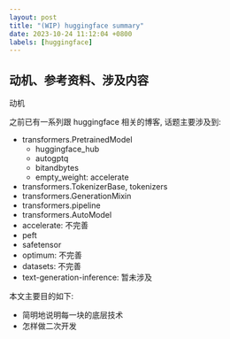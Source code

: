 ```yaml
---
layout: post
title: "(WIP) huggingface summary"
date: 2023-10-24 11:12:04 +0800
labels: [huggingface]
---
```


## 动机、参考资料、涉及内容

动机

之前已有一系列跟 huggingface 相关的博客, 话题主要涉及到:

- transformers.PretrainedModel
  - huggingface_hub
  - autogptq
  - bitandbytes
  - empty_weight: accelerate
- transformers.TokenizerBase, tokenizers
- transformers.GenerationMixin
- transformers.pipeline
- transformers.AutoModel
- accelerate: 不完善
- peft
- safetensor
- optimum: 不完善
- datasets: 不完善
- text-generation-inference: 暂未涉及

本文主要目的如下:

- 简明地说明每一块的底层技术
- 怎样做二次开发